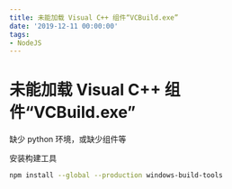 ```yaml
---
title: 未能加载 Visual C++ 组件“VCBuild.exe”
date: '2019-12-11 00:00:00'
tags:
- NodeJS
---
```


# 未能加载 Visual C++ 组件“VCBuild.exe”

缺少 python 环境，或缺少组件等

安装构建工具
```bash
npm install --global --production windows-build-tools
```

